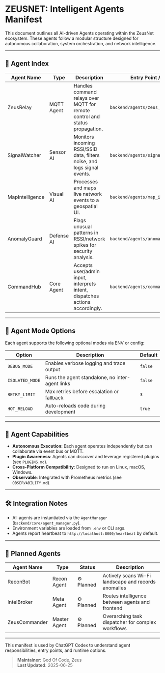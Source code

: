 # ZEUSNET: Intelligent Agents Manifest

This document outlines all AI-driven Agents operating within the ZeusNet ecosystem. These agents follow a modular structure designed for autonomous collaboration, system orchestration, and network intelligence.

---

## 🧠 Agent Index

| Agent Name     | Type       | Description                                                                 | Entry Point / File              |
|----------------|------------|-----------------------------------------------------------------------------|----------------------------------|
| ZeusRelay      | MQTT Agent | Handles command relays over MQTT for remote control and status propagation. | `backend/agents/zeus_relay.py`  |
| SignalWatcher  | Sensor AI  | Monitors incoming RSSI/SSID data, filters noise, and logs signal events.    | `backend/agents/signal_watcher.py` |
| MapIntelligence| Visual AI  | Processes and maps live network events to a geospatial UI.                  | `backend/agents/map_intel.py`   |
| AnomalyGuard   | Defense AI | Flags unusual patterns in RSSI/network spikes for security analysis.        | `backend/agents/anomaly_guard.py` |
| CommandHub     | Core Agent | Accepts user/admin input, interprets intent, dispatches actions accordingly.| `backend/agents/command_hub.py` |

---

## 🔧 Agent Mode Options

Each agent supports the following optional modes via ENV or config:

| Option           | Description                                       | Default     |
|------------------|---------------------------------------------------|-------------|
| `DEBUG_MODE`     | Enables verbose logging and trace output          | `false`     |
| `ISOLATED_MODE`  | Runs the agent standalone, no inter-agent links   | `false`     |
| `RETRY_LIMIT`    | Max retries before escalation or fallback         | `3`         |
| `HOT_RELOAD`     | Auto-reloads code during development              | `true`      |

---

## 🧩 Agent Capabilities

- **Autonomous Execution**: Each agent operates independently but can collaborate via event bus or MQTT.
- **Plugin Awareness**: Agents can discover and leverage registered plugins (see `PLUGINS.md`).
- **Cross-Platform Compatibility**: Designed to run on Linux, macOS, Windows.
- **Observable**: Integrated with Prometheus metrics (see `OBSERVABILITY.md`).

---

## 🛠️ Integration Notes

- All agents are instantiated via the `AgentManager` (`backend/core/agent_manager.py`).
- Environment variables are loaded from `.env` or CLI args.
- Agents report heartbeat to `http://localhost:8000/heartbeat` by default.

---

## 🚧 Planned Agents

| Agent Name       | Type          | Status     | Description |
|------------------|---------------|------------|-------------|
| ReconBot         | Recon Agent   | ⚙️ Planned | Actively scans Wi-Fi landscape and records anomalies |
| IntelBroker      | Meta Agent    | ⚙️ Planned | Routes intelligence between agents and frontend      |
| ZeusCommander    | Master Agent  | ⚙️ Planned | Overarching task dispatcher for complex workflows    |

---

This manifest is used by ChatGPT Codex to understand agent responsibilities, entry points, and runtime options.

> **Maintainer:** God Of Code, Zeus  
> **Last Updated:** 2025-06-25
